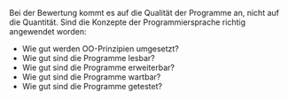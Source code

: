 Bei der Bewertung kommt es auf die Qualität der Programme an, 
nicht auf die Quantität. Sind die Konzepte der Programmiersprache
richtig angewendet worden:
- Wie gut werden OO-Prinzipien umgesetzt? 
- Wie gut sind die Programme lesbar? 
- Wie gut sind die Programme erweiterbar? 
- Wie gut sind die Programme wartbar? 
- Wie gut sind die Programme getestet?
